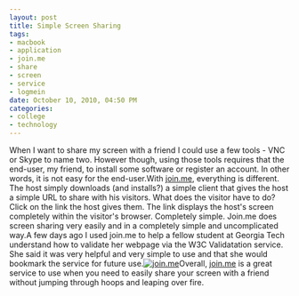 ```yaml
--- 
layout: post
title: Simple Screen Sharing
tags: 
- macbook
- application
- join.me
- share
- screen
- service
- logmein
date: October 10, 2010, 04:50 PM
categories: 
- college
- technology
---
```

When I want to share my screen with a friend I could use a few tools - VNC or Skype to name two. However though, using those tools requires that the end-user, my friend, to install some software or register an account. In other words, it is not easy for the end-user.With [join.me](https://join.me/), everything is different. The host simply downloads (and installs?) a simple client that gives the host a simple URL to share with his visitors. What does the visitor have to do? Click on the link the host gives them. The link displays the host's screen completely within the visitor's browser. Completely simple. Join.me does screen sharing very easily and in a completely simple and uncomplicated way.A few days ago I used join.me to help a fellow student at Georgia Tech understand how to validate her webpage via the W3C Validatation service. She said it was very helpful and very simple to use and that she would bookmark the service for future use.[![](http://www.tanner-smith.com/wp-content/uploads/2010/10/join_me-1024x640.png "join.me")](http://www.tanner-smith.com/wp-content/uploads/2010/10/join_me.png)Overall, [join.me](https://join.me/) is a great service to use when you need to easily share your screen with a friend without jumping through hoops and leaping over fire.
